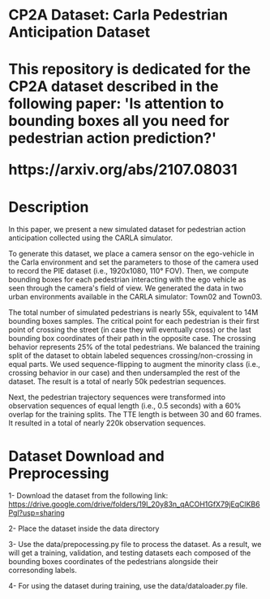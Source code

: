 # CP2A Dataset: Carla Pedestrian Anticipation Dataset


<h1>This repository is dedicated for the CP2A dataset described in the following paper:
<b>'Is attention to bounding boxes all you need for pedestrian action prediction?'</b>
<p>
https://arxiv.org/abs/2107.08031
</p></h1>




<h1>Description </h1>
In this paper, we present a new simulated dataset for pedestrian action anticipation collected using the CARLA simulator.

To generate this dataset, we place a camera sensor on the ego-vehicle in the Carla environment and set the parameters to those of the camera used to record the PIE dataset (i.e., 1920x1080, 110° FOV). Then, we compute bounding boxes for each pedestrian interacting with the ego vehicle as seen through the camera's field of view.
We generated the data in two urban environments available in the CARLA simulator: Town02 and Town03.

The total number of simulated pedestrians is nearly 55k, equivalent to 14M bounding boxes samples.
The critical point for each pedestrian is their first point of crossing the street (in case they will eventually cross) or the last bounding box coordinates of their path in the opposite case.
The crossing behavior represents 25\% of the total pedestrians. We balanced the training split of the dataset to obtain labeled sequences crossing/non-crossing in equal parts. We used sequence-flipping to augment the minority class (i.e., crossing behavior in our case) and then undersampled the rest of the dataset. The result is a total of nearly 50k pedestrian sequences.

Next, the pedestrian trajectory sequences were transformed into observation sequences of equal length (i.e., 0.5 seconds) with a 60% overlap for the training splits. The TTE length is between 30 and 60 frames. It resulted in a total of nearly 220k observation sequences. 


<h1>Dataset Download and Preprocessing</h1>

1- Download the dataset from the following link:
https://drive.google.com/drive/folders/19l_20y83n_qACOH1GfX79jEqClKB6Pgl?usp=sharing

2- Place the dataset inside the data directory

3- Use the data/prepocessing.py file to process the dataset. As a result, we will get a training, validation, and testing datasets each composed of the bounding boxes coordinates of the pedestrians alongside their corresonding labels.

4- For using the dataset during training, use the data/dataloader.py file.




